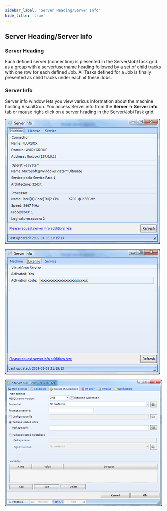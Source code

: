```yaml
---
sidebar_label: 'Server Heading/Server Info'
hide_title: 'true'
---
```


## Server Heading/Server Info

### Server Heading

Each defined server (connection) is presented in the Server/Job/Task grid as a group with a server/username heading followed by a set of child tracks with one row for each defined Job. All Tasks defined for a Job is finally presented 
as child tracks under each of these Jobs.

### Server Info

Server info window lets you view various information about the machine hosting VisualCron. You access Server info from the **Server -> Server info** tab or mouse right-click on a server heading in the Server/Job/Task grid.

![](../../../static/img/clip333444100.gif)

![](../../../static/img/clip333444101.gif)

![](../../../static/img/clip0047.png)

